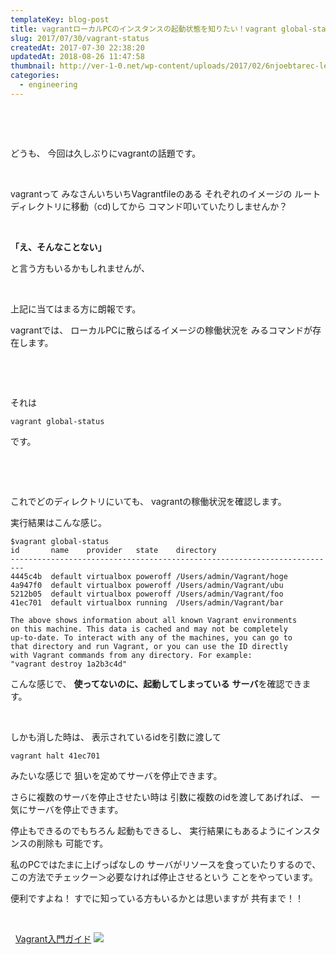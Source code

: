 ```yaml
---
templateKey: blog-post
title: vagrantローカルPCのインスタンスの起動状態を知りたい！vagrant global-statusコマンド
slug: 2017/07/30/vagrant-status
createdAt: 2017-07-30 22:38:20
updatedAt: 2018-08-26 11:47:58
thumbnail: http://ver-1-0.net/wp-content/uploads/2017/02/6njoebtarec-lee-campbell.jpg
categories: 
  - engineering
---
```


&nbsp;

&nbsp;

どうも、
今回は久しぶりにvagrantの話題です。

&nbsp;

vagrantって
みなさんいちいちVagrantfileのある
それぞれのイメージの
ルートディレクトリに移動（cd)してから
コマンド叩いていたりしませんか？

&nbsp;

<strong>「え、そんなことない」</strong>

と言う方もいるかもしれませんが、

&nbsp;

上記に当てはまる方に朗報です。

vagrantでは、
ローカルPCに散らばるイメージの稼働状況を
みるコマンドが存在します。

&nbsp;

&nbsp;

それは
<pre><code class="language-bash">vagrant global-status</code></pre>
です。

&nbsp;

&nbsp;

これでどのディレクトリにいても、
vagrantの稼働状況を確認します。

実行結果はこんな感じ。
<pre><code class="language-bash">$vagrant global-status
id       name    provider   state    directory                           
-------------------------------------------------------------------------
4445c4b  default virtualbox poweroff /Users/admin/Vagrant/hoge                         
4a947f0  default virtualbox poweroff /Users/admin/Vagrant/ubu            
5212b05  default virtualbox poweroff /Users/admin/Vagrant/foo
41ec701  default virtualbox running  /Users/admin/Vagrant/bar
 
The above shows information about all known Vagrant environments
on this machine. This data is cached and may not be completely
up-to-date. To interact with any of the machines, you can go to
that directory and run Vagrant, or you can use the ID directly
with Vagrant commands from any directory. For example:
"vagrant destroy 1a2b3c4d"
</code></pre>
こんな感じで、
<strong>使ってないのに、起動してしまっている</strong>
<strong> サーバ</strong>を確認できます。

&nbsp;

しかも消した時は、
表示されているidを引数に渡して
<pre><code class="language-bash">vagrant halt 41ec701</code></pre>
みたいな感じで
狙いを定めてサーバを停止できます。

さらに複数のサーバを停止させたい時は
引数に複数のidを渡してあげれば、
一気にサーバを停止できます。

停止もできるのでもちろん
起動もできるし、
実行結果にもあるようにインスタンスの削除も
可能です。

私のPCではたまに上げっぱなしの
サーバがリソースを食っていたりするので、
この方法でチェックー＞必要なければ停止させるという
ことをやっています。

便利ですよね！
すでに知っている方もいるかとは思いますが
共有まで！！

&nbsp;

&nbsp;
<a href="http://amzn.to/2eY82uA">Vagrant入門ガイド</a>
<a href="https://www.amazon.co.jp/Vagrant%E5%85%A5%E9%96%80%E3%82%AC%E3%82%A4%E3%83%89-%E6%96%B0%E5%8E%9F%E9%9B%85%E5%8F%B8-ebook/dp/B00F418SQ8/ref=as_li_ss_il?ie=UTF8&linkCode=li2&tag=llg01-22&linkId=113f390bb992a0fab201daecb538973c" target="_blank"><img border="0" src="//ws-fe.amazon-adsystem.com/widgets/q?_encoding=UTF8&ASIN=B00F418SQ8&Format=_SL160_&ID=AsinImage&MarketPlace=JP&ServiceVersion=20070822&WS=1&tag=llg01-22" ></a><img src="https://ir-jp.amazon-adsystem.com/e/ir?t=llg01-22&l=li2&o=9&a=B00F418SQ8" width="1" height="1" border="0" alt="" style="border:none !important; margin:0px !important;" />

&nbsp;
